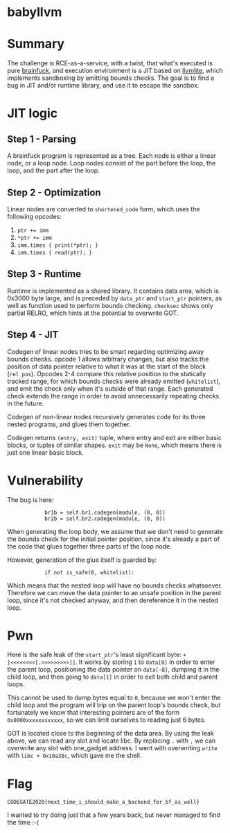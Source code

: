 # babyllvm

# Summary

The challenge is RCE-as-a-service, with a twist, that what's executed is pure
[brainfuck](https://en.wikipedia.org/wiki/Brainfuck), and execution environment
is a JIT based on [llvmlite](https://github.com/numba/llvmlite), which
implements sandboxing by emitting bounds checks. The goal is to find a bug in
JIT and/or runtime library, and use it to escape the sandbox.

# JIT logic

## Step 1 - Parsing

A brainfuck program is represented as a tree. Each node is either a linear node,
or a loop node. Loop nodes consist of the part before the loop, the loop, and
the part after the loop.

## Step 2 - Optimization

Linear nodes are converted to `shortened_code` form, which uses the following
opcodes:

1. `ptr += imm`
2. `*ptr += imm`
3. `imm.times { print(*ptr); }`
4. `imm.times { read(ptr); }`

## Step 3 - Runtime

Runtime is implemented as a shared library. It contains data area, which is
0x3000 byte large, and is preceded by `data_ptr` and `start_ptr` pointers, as
well as function used to perform bounds checking. `checksec` shows only partial
RELRO, which hints at the potential to overwrite GOT.

## Step 4 - JIT

Codegen of linear nodes tries to be smart regarding optimizing away bounds
checks. opcode 1 allows arbitrary changes, but also tracks the position of data
pointer relative to what it was at the start of the block (`rel_pos`). Opcodes
2-4 compare this relative position to the statically tracked range, for which
bounds checks were already emitted (`whitelist`), and emit the check only when
it's outside of that range. Each generated check extends the range in order
to avoid unnecessarily repeating checks in the future.

Codegen of non-linear nodes recursively generates code for its three nested
programs, and glues them together.

Codegen returns `(entry, exit)` tuple, where entry and exit are either basic
blocks, or tuples of similar shapes. `exit` may be `None`, which means there is
just one linear basic block.

# Vulnerability

The bug is here:

```
			br1b = self.br1.codegen(module, (0, 0))
			br2b = self.br2.codegen(module, (0, 0))
```

When generating the loop body, we assume that we don't need to generate the
bounds check for the initial pointer position, since it's already a part of the
code that glues together three parts of the loop node.

However, generation of the glue itself is guarded by:

```
			if not is_safe(0, whitelist):
```

Which means that the nested loop will have no bounds checks whatsoever.
Therefore we can move the data pointer to an unsafe position in the parent loop,
since it's not checked anyway, and then dereference it in the nested loop.

# Pwn

Here is the safe leak of the `start_ptr`'s least significant byte:
`+[<<<<<<<<[.>>>>>>>>>]]`. It works by storing `1` to `data[0]` in order to enter
the parent loop, positioning the data pointer on `data[-8]`, dumping it in the
child loop, and then going to `data[1]` in order to exit both child and parent
loops.

This cannot be used to dump bytes equal to `0`, because we won't enter the child
loop and the program will trip on the parent loop's bounds check, but
fortunately we know that interesting pointers are of the form
`0x0000xxxxxxxxxxxx`, so we can limit ourselves to reading just 6 bytes.

GOT is located close to the beginning of the data area. By using the leak above,
we can read any slot and locate libc. By replacing `.` with `,` we can overwrite
any slot with one_gadget address. I went with overwriting `write` with
`libc + 0x10a38c`, which gave me the shell.

# Flag

`CODEGATE2020{next_time_i_should_make_a_backend_for_bf_as_well}`

I wanted to try doing just that a few years back, but never managed to find the
time :-(
